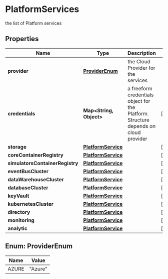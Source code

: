 

# PlatformServices

the list of Platform services

## Properties

Name | Type | Description | Notes
------------ | ------------- | ------------- | -------------
**provider** | [**ProviderEnum**](#ProviderEnum) | the Cloud Provider for the services | 
**credentials** | **Map&lt;String, Object&gt;** | a freeform credentials object for the Platform. Structure depends on cloud provider |  [optional]
**storage** | [**PlatformService**](PlatformService.md) |  |  [optional]
**coreContainerRegistry** | [**PlatformService**](PlatformService.md) |  |  [optional]
**simulatorsContainerRegistry** | [**PlatformService**](PlatformService.md) |  |  [optional]
**eventBusCluster** | [**PlatformService**](PlatformService.md) |  |  [optional]
**dataWarehouseCluster** | [**PlatformService**](PlatformService.md) |  |  [optional]
**databaseCluster** | [**PlatformService**](PlatformService.md) |  |  [optional]
**keyVault** | [**PlatformService**](PlatformService.md) |  |  [optional]
**kubernetesCluster** | [**PlatformService**](PlatformService.md) |  |  [optional]
**directory** | [**PlatformService**](PlatformService.md) |  |  [optional]
**monitoring** | [**PlatformService**](PlatformService.md) |  |  [optional]
**analytic** | [**PlatformService**](PlatformService.md) |  |  [optional]



## Enum: ProviderEnum

Name | Value
---- | -----
AZURE | &quot;Azure&quot;



